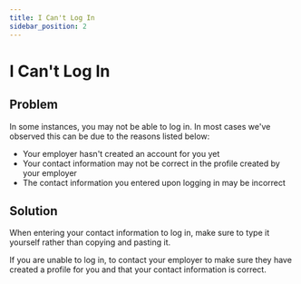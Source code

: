 ```yaml
---
title: I Can't Log In
sidebar_position: 2
---
```


# I Can't Log In

## Problem 
In some instances, you may not be able to log in. In most cases we've observed this can be due to the reasons listed below:

- Your employer hasn't created an account for you yet
- Your contact information may not be correct in the profile created by your employer
- The contact information you entered upon logging in may be incorrect 

## Solution
When entering your contact information to log in, make sure to type it yourself rather than copying and pasting it.

If you are unable to log in, to contact your employer to make sure they have created a profile for you and that your contact information is correct.

